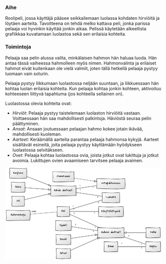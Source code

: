 ### Aihe
Roolipeli, jossa käyttäjä pääsee seikkailemaan luolassa kohdaten hirviöitä ja löytäen aarteita. Tavoitteena on tehdä melko kattava peli, jonka parissa pelaaja voi hyvinkin käyttää jonkin aikaa. Pelissä käytetään alkeellista grafiikkaa kuvatamaan luolastoa sekä sen erilaisia kohteita.

### Toimintoja
Pelaaja saa pelin alussa valita, minkälaisen hahmon hän haluaa luoda. Hän antaa tässä vaiheessa hahmolleen myös nimen. Hahmonvalinta ja erilaiset hahmot eivät kuitenkaan ole vielä valmiit, joten tällä hetkellä pelaaja pystyy luomaan vain soturin.

Pelaaja pystyy liikkumaan luolastossa neljään suuntaan, ja liikkuessaan hän kohtaa luolan erilaisia kohteita. Kun pelaaja kohtaa jonkin kohteen, aktivoituu kohteeseen liittyvä tapahtuma (jos kohteella sellainen on).

Luolastossa olevia kohteita ovat:
* *Hirviöt*: Pelaaja pystyy taistelemaan luolaston hirviöitä vastaan. Voittaessaan hän saa mahdollisesti palkintoja. Häviöstä seuraa pelin päättyminen.
* *Ansat*: Ansaan joutuessaan pelaajan hahmo kokee jotain ikävää, mahdollisesti kuoleman.
* *Aarteet*: Keräämällä aarteita parantaa pelaaja hahmonsa kykyjä. Aarteet sisältävät esineitä, joita pelaaja pystyy käyttämään hyödykseen luolastossa selvitäkseen.
* *Ovet*: Pelaaja kohtaa luolastossa ovia, joista jotkut ovat lukittuja ja jotkut avoimia. Lukittujen ovien avaamiseen tarvitsee pelaaja avaimen.

![luokkakaavioRooliPeli](/dokumentaatio/luokkakaavioRooliPeli.png)
